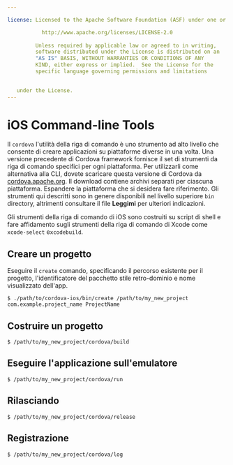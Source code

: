 ```yaml
---

license: Licensed to the Apache Software Foundation (ASF) under one or more contributor license agreements. See the NOTICE file distributed with this work for additional information regarding copyright ownership. The ASF licenses this file to you under the Apache License, Version 2.0 (the "License"); you may not use this file except in compliance with the License. You may obtain a copy of the License at

           http://www.apache.org/licenses/LICENSE-2.0
    
         Unless required by applicable law or agreed to in writing,
         software distributed under the License is distributed on an
         "AS IS" BASIS, WITHOUT WARRANTIES OR CONDITIONS OF ANY
         KIND, either express or implied.  See the License for the
         specific language governing permissions and limitations
    

   under the License.
---
```


# iOS Command-line Tools

Il `cordova` l'utilità della riga di comando è uno strumento ad alto livello che consente di creare applicazioni su piattaforme diverse in una volta. Una versione precedente di Cordova framework fornisce il set di strumenti da riga di comando specifici per ogni piattaforma. Per utilizzarli come alternativa alla CLI, dovete scaricare questa versione di Cordova da [cordova.apache.org][1]. Il download contiene archivi separati per ciascuna piattaforma. Espandere la piattaforma che si desidera fare riferimento. Gli strumenti qui descritti sono in genere disponibili nel livello superiore `bin` directory, altrimenti consultare il file **Leggimi** per ulteriori indicazioni.

 [1]: http://cordova.apache.org

Gli strumenti della riga di comando di iOS sono costruiti su script di shell e fare affidamento sugli strumenti della riga di comando di Xcode come `xcode-select` e`xcodebuild`.

## Creare un progetto

Eseguire il `create` comando, specificando il percorso esistente per il progetto, l'identificatore del pacchetto stile retro-dominio e nome visualizzato dell'app.

    $ ./path/to/cordova-ios/bin/create /path/to/my_new_project com.example.project_name ProjectName
    

## Costruire un progetto

    $ /path/to/my_new_project/cordova/build
    

## Eseguire l'applicazione sull'emulatore

    $ /path/to/my_new_project/cordova/run
    

## Rilasciando

    $ /path/to/my_new_project/cordova/release
    

## Registrazione

    $ /path/to/my_new_project/cordova/log